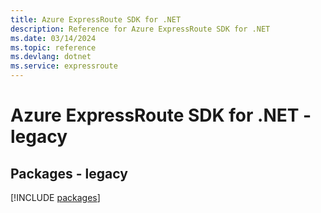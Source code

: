 ```yaml
---
title: Azure ExpressRoute SDK for .NET
description: Reference for Azure ExpressRoute SDK for .NET
ms.date: 03/14/2024
ms.topic: reference
ms.devlang: dotnet
ms.service: expressroute
---
```

# Azure ExpressRoute SDK for .NET - legacy
## Packages - legacy
[!INCLUDE [packages](expressroute-index.md)]
